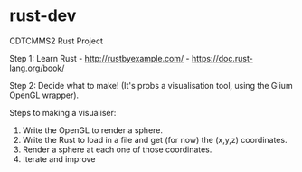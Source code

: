 # rust-dev
CDTCMMS2 Rust Project 

Step 1: Learn Rust - http://rustbyexample.com/
                   - https://doc.rust-lang.org/book/
                   
Step 2: Decide what to make! (It's probs a visualisation tool, using the Glium OpenGL wrapper).

Steps to making a visualiser:

1) Write the OpenGL to render a sphere.
2) Write the Rust to load in a file and get (for now) the (x,y,z) coordinates.
3) Render a sphere at each one of those coordinates.
4) Iterate and improve

